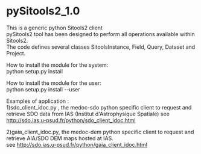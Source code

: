 pySitools2_1.0
==============
This is a generic python Sitools2 client<br/>
pySitools2 tool has been designed to perform all operations available within Sitools2.<br/>
The code defines several classes SitoolsInstance, Field, Query, Dataset and Project. 

How to install the module for the system:<br/>
python setup.py install

How to install the module for the user:<br/>
python setup.py install --user

Examples of application :<br/> 
1)sdo_client_idoc.py , the medoc-sdo python specific client to request and retrieve SDO data from IAS (Institut d'Astrophysique Spatiale)
see http://sdo.ias.u-psud.fr/python/sdo_client_idoc.html

2)gaia_client_idoc.py, the medoc-dem python specific client to request and retrieve AIA/SDO DEM maps hosted at IAS.<br>
see http://sdo.ias.u-psud.fr/python/gaia_client_idoc.html